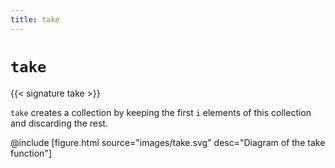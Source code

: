 ```yaml
---
title: take
---
```


# `take`

{{< signature take >}}

`take` creates a collection by keeping the first `i` elements of this collection and discarding the rest.

@include [figure.html source="images/take.svg" desc="Diagram of the take function"]
